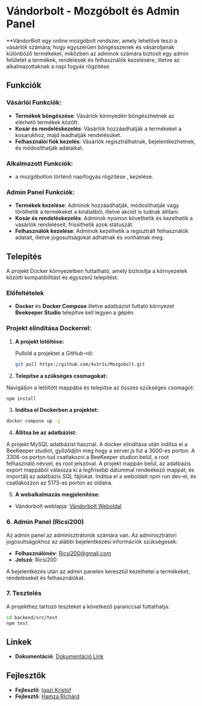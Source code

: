 # Vándorbolt - Mozgóbolt és Admin Panel

**VándorBolt egy online mozgóbolt rendszer, amely lehetővé teszi a vásárlók számára, hogy egyszerűen böngésszenek és vásároljanak különböző termékeket, miközben az adminok számára biztosít egy admin felületet a termékek, rendelések és felhasználók kezelésére, illetve az alkalmazottaknak a napi fogyás rögzitése.

## Funkciók

### Vásárlói Funkciók:
- **Termékek böngészése**: Vásárlók könnyedén böngészhetnek az elérhető termékek között.
- **Kosár és rendeléskezelés**: Vásárlók hozzáadhatják a termékeket a kosarukhoz, majd leadhatják rendelésüket.
- **Felhasználói fiók kezelés**: Vásárlók regisztrálhatnak, bejelentkezhetnek, és módosíthatják adataikat.

### Alkalmazott Funkciók:
- a mozgóbolton történő napifogyás rögzitése , kezelése.

### Admin Panel Funkciók:
- **Termékek kezelése**: Adminok hozzáadhatják, módosíthatják vagy törölhetik a termékeket a kínálatból, illetve akciót is tudnak állítani.
- **Kosár és rendeléskezelés**: Adminok nyomon követhetik és kezelhetik a vásárlók rendeléseit, frissíthetik azok státuszát.
- **Felhasználók kezelése**: Adminok kezelhetik a regisztrált felhasználók adatait, illetve jogosultságokat adhatnak és vonhatnak meg.

## Telepítés

A projekt Docker környezetben futtatható, amely biztosítja a környezetek közötti kompatibilitást és egyszerű telepítést.

### Előfeltételek

- **Docker** és **Docker Compose** illetve adatbázist futtató környezet **Beekeeper Studio** telepítve kell legyen a gépén.

### Projekt elindítása Dockerrel:

1. **A projekt letöltése:**

   Pullold a projektet a GitHub-ról:

   ```bash
   git pull https://github.com/4v3r1s/Mozgobolt.git  
   ```


2.  **Telepítse a szükséges csomagokat:**

Navigáljon a letöltött mappába és telepítse az összes szükséges csomagot:

```bash
npm install
```

3.  **Indítsa el Dockerben a projektet:**



```bash
docker compose up -y
```



4.  **Állítsa be az adatbázist:**

A projekt MySQL adatbázist használ. A docker elindítása után indítsa el a BeeKeeper studiot, győződjön meg hogy a server.js fut a 3000-es porton. A 3306-os porton tud csatlakozni a BeeKeeper studion belül, a root felhasználó névvel, és root jelszóval. A projekt mappán belül, az adatbázis export mappából válassza ki a legfrisebb dátummal rendeékező mappát, és importálj az adatbázis SQL fájlokat. Inditsa el a weboldalt npm run dev-el, és csatlakozzon az 5173-as porton az oldalra.




5.  **A webalkalmazás megjelenítése:**

- Vándorbolt weblapja: [Vándorbolt Weboldal](http://localhost:5173)




### 6. Admin Panel (Ricsi200)

Az admin panel az adminisztrátorok számára van. Az adminisztrátori jogosultságokhoz az alábbi bejelentkezési információk szükségesek:

- **Felhasználónév**: Ricsi200@gmail.com
- **Jelszó**: Ricsi200

A bejelentkezés után az admin panelen keresztül kezelhetei a termékeket, rendeléseket és felhasználókat.



### 7. Tesztelés

A projekthez tartozó teszteket a következő paranccsal futtathatja:

```bash
cd backend/src/test
npm test
```

## Linkek


- **Dokumentáció**: [Dokumentáció Link]((https://github.com/4v3r1s/Mozgobolt/blob/main/Projektmunka%20dokument%C3%A1l%C3%A1sa.docx))

## Fejlesztők

- **Fejlesztő**: [Igazi Kristóf](https://github.com/4v3r1s)
- **Fejlesztő**: [Hamza RIchárd](https://github.com/Rics04)
